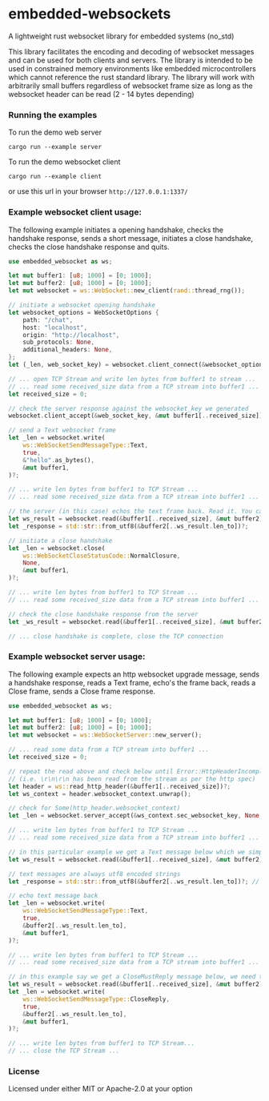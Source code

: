 # embedded-websockets
A lightweight rust websocket library for embedded systems (no_std)

This library facilitates the encoding and decoding of websocket messages and can be used for both clients and servers. The library is intended to be used in constrained memory environments like embedded microcontrollers which cannot reference the rust standard library. The library will work with arbitrarily small buffers regardless of websocket frame size as long as the websocket header can be read (2 - 14 bytes depending)

### Running the examples

To run the demo web server

```
cargo run --example server
```
To run the demo websocket client
```
cargo run --example client
```
or use this url in your browser `http://127.0.0.1:1337/`

### Example websocket client usage:
The following example initiates a opening handshake, checks the handshake response, sends a short message, initiates a close handshake, checks the close handshake response and quits.

```rust
use embedded_websocket as ws;

let mut buffer1: [u8; 1000] = [0; 1000];
let mut buffer2: [u8; 1000] = [0; 1000];
let mut websocket = ws::WebSocket::new_client(rand::thread_rng());

// initiate a websocket opening handshake
let websocket_options = WebSocketOptions {
    path: "/chat",
    host: "localhost",
    origin: "http://localhost",
    sub_protocols: None,
    additional_headers: None,
};
let (_len, web_socket_key) = websocket.client_connect(&websocket_options, &mut buffer1)?;

// ... open TCP Stream and write len bytes from buffer1 to stream ...
// ... read some received_size data from a TCP stream into buffer1 ...
let received_size = 0;

// check the server response against the websocket_key we generated
websocket.client_accept(&web_socket_key, &mut buffer1[..received_size])?;

// send a Text websocket frame
let _len = websocket.write(
    ws::WebSocketSendMessageType::Text,
    true,
    &"hello".as_bytes(),
    &mut buffer1,
)?;

// ... write len bytes from buffer1 to TCP Stream ...
// ... read some received_size data from a TCP stream into buffer1 ...

// the server (in this case) echos the text frame back. Read it. You can check the ws_result for frame type
let ws_result = websocket.read(&buffer1[..received_size], &mut buffer2)?;
let _response = std::str::from_utf8(&buffer2[..ws_result.len_to])?;

// initiate a close handshake
let _len = websocket.close(
    ws::WebSocketCloseStatusCode::NormalClosure,
    None,
    &mut buffer1,
)?;

// ... write len bytes from buffer1 to TCP Stream ...
// ... read some received_size data from a TCP stream into buffer1 ...

// check the close handshake response from the server
let _ws_result = websocket.read(&buffer1[..received_size], &mut buffer2)?;

// ... close handshake is complete, close the TCP connection

```

### Example websocket server usage:
The following example expects an http websocket upgrade message, sends a handshake response, reads a Text frame, echo's the frame back, reads a Close frame, sends a Close frame response.

```rust
use embedded_websocket as ws;

let mut buffer1: [u8; 1000] = [0; 1000];
let mut buffer2: [u8; 1000] = [0; 1000];
let mut websocket = ws::WebSocketServer::new_server();

// ... read some data from a TCP stream into buffer1 ...
let received_size = 0;

// repeat the read above and check below until Error::HttpHeaderIncomplete is no longer returned
// (i.e. \r\n\r\n has been read from the stream as per the http spec)
let header = ws::read_http_header(&buffer1[..received_size])?;
let ws_context = header.websocket_context.unwrap();

// check for Some(http_header.websocket_context)
let _len = websocket.server_accept(&ws_context.sec_websocket_key, None, &mut buffer1)?;

// ... write len bytes from buffer1 to TCP Stream ...
// ... read some received_size data from a TCP stream into buffer1 ...

// in this particular example we get a Text message below which we simply want to echo back
let ws_result = websocket.read(&buffer1[..received_size], &mut buffer2)?;

// text messages are always utf8 encoded strings
let _response = std::str::from_utf8(&buffer2[..ws_result.len_to])?; // log this

// echo text message back
let _len = websocket.write(
    ws::WebSocketSendMessageType::Text,
    true,
    &buffer2[..ws_result.len_to],
    &mut buffer1,
)?;

// ... write len bytes from buffer1 to TCP Stream ...
// ... read some received_size data from a TCP stream into buffer1 ...

// in this example say we get a CloseMustReply message below, we need to respond to complete the close handshake
let ws_result = websocket.read(&buffer1[..received_size], &mut buffer2)?;
let _len = websocket.write(
    ws::WebSocketSendMessageType::CloseReply,
    true,
    &buffer2[..ws_result.len_to],
    &mut buffer1,
)?;

// ... write len bytes from buffer1 to TCP Stream...
// ... close the TCP Stream ...
```

### License 

Licensed under either MIT or Apache-2.0 at your option